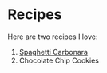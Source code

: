 
# Recipes

Here are two recipes I love:

1. [Spaghetti Carbonara](spaghetti_carbonara.md)
2. Chocolate Chip Cookies
